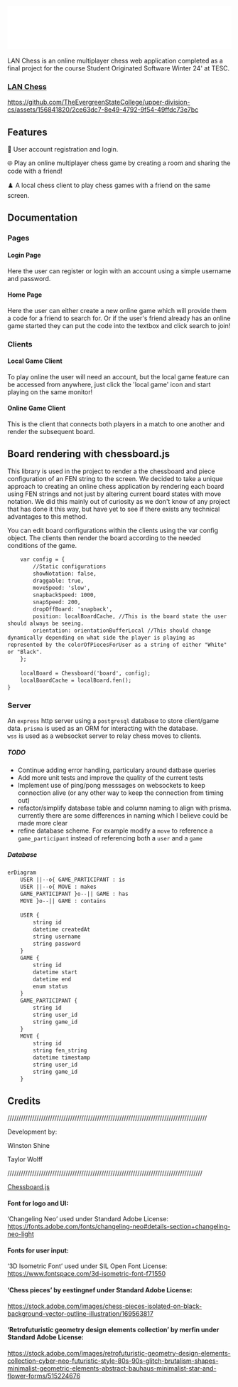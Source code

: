 ![screenshot](img/overlays/LanChessWordmarkLogoWhite.png)


LAN Chess is an online multiplayer chess web application completed as a final project for the course Student Originated Software Winter 24' at TESC.

### [LAN Chess](https://wshine.arcology.builders)




https://github.com/TheEvergreenStateCollege/upper-division-cs/assets/156841820/2ce63dc7-8e49-4792-9f54-49ffdc73e7bc



## Features

👤 User account registration and login.

🌐 Play an online multiplayer chess game by creating a room and sharing the code with a friend!

♟️ A local chess client to play chess games with a friend on the same screen.


## Documentation

### Pages

#### Login Page
Here the user can register or login with an account using a simple username and password.


#### Home Page
Here the user can either create a new online game which will provide them a code for a friend to search for. Or if the user's friend already has an online game started they can put the code into the textbox and click search to join!

### Clients
#### Local Game Client
To play online the user will need an account, but the local game feature can be accessed from anywhere, just click the 'local game' icon and start playing on the same monitor!

#### Online Game Client
This is the client that connects both players in a match to one another and render the subsequent board.

## Board rendering with chessboard.js

This library is used in the project to render a the chessboard and piece configuration of an FEN string to the screen. We decided to take a unique approach to creating an online chess application by rendering each board using FEN strings and not just by altering current board states with move notation. We did this mainly out of curiosity as we don't know of any project that has done it this way, but have yet to see if there exists any technical advantages to this method.

You can edit board configurations within the clients using the var config object. The clients then render the board according to the needed conditions of the game.
```
    var config = {
        //Static configurations
        showNotation: false,
        draggable: true,
        moveSpeed: 'slow',
        snapbackSpeed: 1000,
        snapSpeed: 200,
        dropOffBoard: 'snapback',
        position: localBoardCache, //This is the board state the user should always be seeing.
        orientation: orientationBufferLocal //This should change dynamically depending on what side the player is playing as represented by the colorOfPiecesForUser as a string of either "White" or "Black".
    };

    localBoard = Chessboard('board', config);
    localBoardCache = localBoard.fen();
}
```
### Server

An `express` http server using a `postgresql` database to store client/game data.
`prisma` is used as an ORM for interacting with the database.  
`wss` is used as a websocket server to relay chess moves to clients.
##### TODO
* Continue adding error handling, particulary around datbase queries
* Add more unit tests and improve the quality of the current tests
* Implement use of ping/pong messsages on websockets to keep connection alive (or any other way to keep the connection from timing out)
* refactor/simplify database table and column naming to align with prisma. currently there are some differences in naming which I believe could be made more clear
* refine database scheme. For example modify a `move` to reference a `game_participant` instead of referencing both a `user` and a `game`
##### Database


```mermaid
erDiagram
    USER ||--o{ GAME_PARTICIPANT : is   
    USER ||--o{ MOVE : makes
    GAME_PARTICIPANT }o--|| GAME : has
    MOVE }o--|| GAME : contains
    
    USER {
        string id
        datetime createdAt
        string username
        string password
    }
    GAME {
        string id
        datetime start
        datetime end
        enum status
    }
    GAME_PARTICIPANT {
        string id
        string user_id
        string game_id
    }
    MOVE {
        string id
        string fen_string
        datetime timestamp
        string user_id
        string game_id
    }
```


## Credits



/////////////////////////////////////////////////////////////////////////////////////////

Development by:

Winston Shine

Taylor Wolff 

///////////////////////////////////////////////////////////////////////////////////////


[Chessboard.js](https://github.com/oakmac/chessboardjs/)

#### Font for logo and UI: 
‘Changeling Neo’ used under Standard Adobe License:
https://fonts.adobe.com/fonts/changeling-neo#details-section+changeling-neo-light

#### Fonts for user input:
‘3D Isometric Font’ used under SIL Open Font License:
https://www.fontspace.com/3d-isometric-font-f71550

#### ‘Chess pieces’ by eestingnef under Standard Adobe License:
https://stock.adobe.com/images/chess-pieces-isolated-on-black-background-vector-outline-illustration/169563817

#### ‘Retrofuturistic geometry design elements collection’ by merfin under Standard Adobe License:
https://stock.adobe.com/images/retrofuturistic-geometry-design-elements-collection-cyber-neo-futuristic-style-80s-90s-glitch-brutalism-shapes-minimalist-geometric-elements-abstract-bauhaus-minimalist-star-and-flower-forms/515224676




